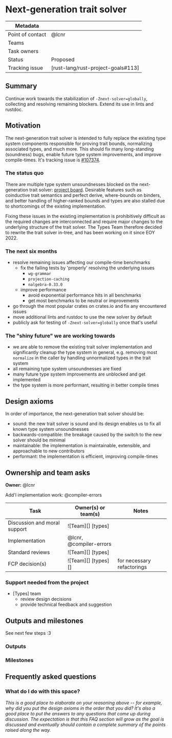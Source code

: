 # Next-generation trait solver

| Metadata       |                                    |
|----------------|------------------------------------|
| Point of contact | @lcnr                              |
| Teams | <!-- TEAMS WITH ASKS --> |
| Task owners      | <!-- TASK OWNERS --> |
| Status         | Proposed                           |
| Tracking issue | [rust-lang/rust-project-goals#113] |


## Summary

Continue work towards the stabilization of `-Znext-solver=globally`, collecting and resolving remaining blockers. Extend its use in lints and rustdoc.

## Motivation

The next-generation trait solver is intended to fully replace the existing type system components responsible for proving trait bounds, normalizing associated types, and much more. This should fix many long-standing (soundness) bugs, enable future type system improvements, and improve compile-times. It's tracking issue is [#107374](https://github.com/rust-lang/rust/issues/107374).

### The status quo

There are multiple type system unsoundnesses blocked on the next-generation trait solver: [project board][unsoundnesses]. Desirable features such as coinductive trait semantics and perfect derive, where-bounds on binders, and better handling of higher-ranked bounds and types are also stalled due to shortcomings of the existing implementation.

Fixing these issues in the existing implementation is prohibitively difficult as the required changes are interconnected and require major changes to the underlying structure of the trait solver. The Types Team therefore decided to rewrite the trait solver in-tree, and has been working on it since EOY 2022.

### The next six months

- resolve remaining issues affecting our compile-time benchmarks
    - fix the failing tests by 'properly' resolving the underlying issues
        - `wg-grammar`
        - `projection-caching`
        - `nalgebra-0.33.0`
    - improve performance
        - avoid exponential performance hits in all benchmarks
        - get most benchmarks to be neutral or improvements
- go through the most popular crates on crates.io and fix any encountered issues
- move additional lints and rustdoc to use the new solver by default
- publicly ask for testing of `-Znext-solver=globally` once that's useful


### The "shiny future" we are working towards

- we are able to remove the existing trait solver implementation and significantly cleanup the type system in general, e.g. removing most `normalize` in the caller by handling unnormalized types in the trait system
- all remaining type system unsoundnesses are fixed
- many future type system improvements are unblocked and get implemented
- the type system is more performant, resulting in better compile times

## Design axioms

In order of importance, the next-generation trait solver should be:
- sound: the new trait solver is sound and its design enables us to fix all known type system unsoundnesses
- backwards-compatible: the breakage caused by the switch to the new solver should be minimal
- maintainable: the implementation is maintainable, extensible, and approachable to new contributors 
- performant: the implementation is efficient, improving compile-times 

[da]: ../about/design_axioms.md

## Ownership and team asks

**Owner:** @lcnr

Add'l implementation work: @compiler-errors

| Task                         | Owner(s) or team(s)     | Notes                      |
|------------------------------|-------------------------|----------------------------|
| Discussion and moral support | ![Team][] [types]       |                            |
| Implementation               | @lcnr, @compiler-errors |                            |
| Standard reviews             | ![Team][] [types]       |                            |
| FCP decision(s)              | ![Team][] [types][]     | for necessary refactorings |

### Support needed from the project

* [Types] team
    * review design decisions
    * provide technical feedback and suggestion

## Outputs and milestones

See next few steps :3

### Outputs

### Milestones

## Frequently asked questions

### What do I do with this space?

*This is a good place to elaborate on your reasoning above -- for example, why did you put the design axioms in the order that you did? It's also a good place to put the answers to any questions that come up during discussion. The expectation is that this FAQ section will grow as the goal is discussed and eventually should contain a complete summary of the points raised along the way.*

[unsoundnesses]: https://github.com/orgs/rust-lang/projects/44